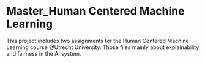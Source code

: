 # Master_Human Centered Machine Learning
 This project includes two assignments for the Human Centered Machine Learning course @Utrecht University. Those files mainly about explainability and fairness in the AI system.
